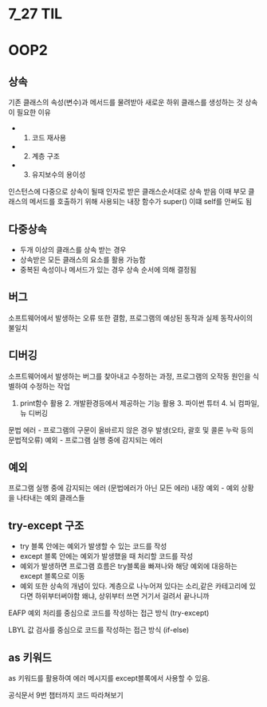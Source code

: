 # 7_27 TIL
# OOP2
## 상속
기존 클래스의 속성(변수)과 메서드를 물려받아 새로운 하위 클래스를 생성하는 것
상속이 필요한 이유
- 1. 코드 재사용
- 2. 계층 구조
- 3. 유지보수의 용이성
  
인스턴스에 다중으로 상속이 될때 인자로 받은 클래스순서대로 상속 받음
이때 부모 클래스의 메서드를 호출하기 위해 사용되는 내장 함수가 super()
이떄 self를 안써도 됨

## 다중상속
- 두개 이상의 클래스를 상속 받는 경우
- 상속받은 모든 클래스의 요소를 활용 가능함
- 중복된 속성이나 메서드가 있는 경우 상속 순서에 의해 결정됨
  
## 버그
소프트웨어에서 발생하는 오류 또한 결함, 프로그램의 예상된 동작과 실제 동작사이의 불일치

## 디버깅
소프트웨어에서 발생하는 버그를 찾아내고 수정하는 과정, 프로그램의 오작동 원인을 식별하여 수정하는 작업
1. print함수 활용 2. 개발환경등에서 제공하는 기능 활용 3. 파이썬 튜터 4. 뇌 컴파일, 뉴 디버깅
   
문법 에러 - 프로그램의 구문이 올바르지 않은 경우 발생(오타, 괄호 및 콜론 누락 등의 문법적오류)
예외 - 프로그램 실행 중에 감지되는 에러

## 예외
프로그램 실행 중에 감지되는 에러 (문법에러가 아닌 모든 에러)
내장 예외 - 예외 상황을 나타내는 예외 클래스들


## try-except 구조
- try 블록 안에는 예외가 발생할 수 있는 코드를 작성
- except 블록 안에는 예외가 발생했을 때 처리할 코드를 작성
-  예외가 발생하면 프로그램 흐름은 try블록을 빠져나와 해당 예외에 대응하는 except 블록으로 이동
-  예외 또한 상속의 개념이 있다. 계층으로 나누어져 있다는 소리,같은 카테고리에 있다면 하위부터써야함 왜냐, 상위부터 쓰면 거기서 걸려서 끝나니까


EAFP
예외 처리를 중심으로 코드를 작성하는 접근 방식 (try-except)

LBYL
값 검사를 중심으로 코드를 작성하는 접근 방식 (if-else)
 
 ## as 키워드
 as 키워드를 활용하여 에러 메시지를 except블록에서 사용할 수 있음. 

 공식문서 9번 챕터까지 코드 따라쳐보기 